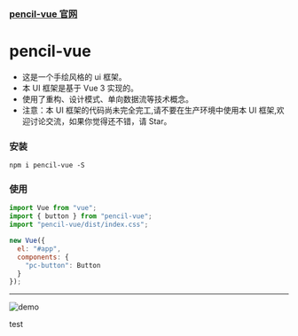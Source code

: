 ### [pencil-vue 官网](https://qq919006380.github.io/pencil-vue/)

# pencil-vue

- 这是一个手绘风格的 ui 框架。
- 本 UI 框架是基于 Vue 3 实现的。
- 使用了重构、设计模式、单向数据流等技术概念。
- 注意：本 UI 框架的代码尚未完全完工,请不要在生产环境中使用本 UI 框架,欢迎讨论交流，如果你觉得还不错，请 Star。

### 安装

`npm i pencil-vue -S`

### 使用

```javascript
import Vue from "vue";
import { button } from "pencil-vue";
import "pencil-vue/dist/index.css";

new Vue({
  el: "#app",
  components: {
    "pc-button": Button
  }
});
```

---

![demo](https://i.loli.net/2019/03/19/5c90dee1e0cb8.jpg)




test
